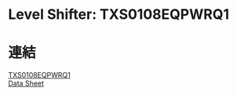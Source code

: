 # Level Shifter: TXS0108EQPWRQ1  
# 連結  
[TXS0108EQPWRQ1](https://www.mouser.tw/ProductDetail/Texas-Instruments/TXS0108EQPWRQ1?qs=4BLsKd%2FIMYCjsiJW21Sqxg%3D%3D)  
[Data Sheet](https://www.ti.com/lit/ds/symlink/txs0108e-q1.pdf?ts=1706466073737&ref_url=https%253A%252F%252Fwww.ti.com%252Fproduct%252FTXS0108E-Q1%253Futm_source%253Dgoogle%2526utm_medium%253Dcpc%2526utm_campaign%253Dasc-int-null-44700045788370269_prodfolderdynamic-cpc-pf-google-eu_int%2526utm_content%253Dprodfolddynamic%2526ds_k%253DDYNAMIC%2BSEARCH%2BADS%2526DCM%253Dyes%2526gad_source%253D1%2526gclid%253DCjwKCAiAk9itBhASEiwA1my_63l412J8xp7idAYW3wb5JJ96OaW7MBQJ5M5O72oUiCf66rtPXouoMhoCBEEQAvD_BwE%2526gclsrc%253Daw.ds)  